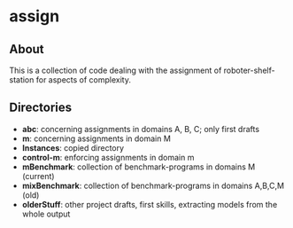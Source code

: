 # assign

## About

This is a collection of code dealing with the assignment of roboter-shelf-station for aspects of complexity.

## Directories

- **abc**: concerning assignments in domains A, B, C; only first drafts
- **m**: concerning assignments in domain M
- **Instances**: copied directory
- **control-m**: enforcing assignments in domain m
- **mBenchmark**: collection of benchmark-programs in domains M (current)
- **mixBenchmark**: collection of benchmark-programs in domains A,B,C,M (old)
- **olderStuff**: other project drafts, first skills, extracting models from the whole output